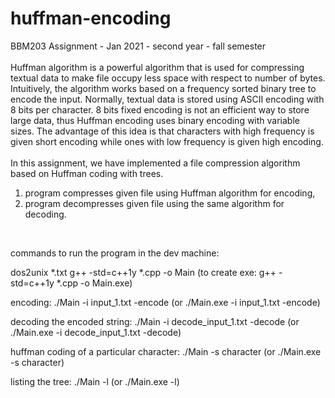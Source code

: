 # huffman-encoding
BBM203 Assignment - Jan 2021 - second year - fall semester
<br>
<br>
Huffman algorithm is a powerful algorithm that is used for compressing textual data to make file occupy
less space with respect to number of bytes. Intuitively, the algorithm works based on a frequency sorted
binary tree to encode the input.
Normally, textual data is stored using ASCII encoding with 8 bits per character. 8 bits fixed encoding is not
an efficient way to store large data, thus Huffman encoding uses binary encoding with variable sizes. The
advantage of this idea is that characters with high frequency is given short encoding while ones with low
frequency is given high encoding.
<br>
<br>
In this assignment, we have implemented a file compression algorithm based on Huffman coding with
trees.
<br>
1. program compresses given file using Huffman algorithm for encoding,
2. program decompresses given file using the same algorithm for decoding.

<br>

commands to run the program in the dev machine:

dos2unix *.txt
g++ -std=c++1y *.cpp -o Main (to create exe: g++ -std=c++1y *.cpp -o Main.exe)

encoding: 
./Main -i input_1.txt -encode (or ./Main.exe -i input_1.txt -encode)

decoding the encoded string: 
./Main -i decode_input_1.txt -decode (or ./Main.exe -i decode_input_1.txt -decode)

huffman coding of a particular character:
./Main -s character (or ./Main.exe -s character)

listing the tree:
./Main -l (or ./Main.exe -l)
